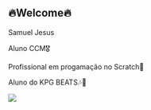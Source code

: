 ## 🔥Welcome🔥

Samuel Jesus

Aluno CCM🎖️

Profissional em progamação no Scratch🤖

Aluno do KPG BEATS🎶🎤

![](https://media1.tenor.com/m/8UntVSgyu6QAAAAC/gojo-satoru-satoru-gojo.gif)
